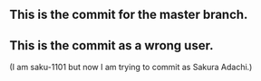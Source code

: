 ## This is the commit for the master branch.

## This is the commit as a wrong user.
(I am saku-1101 but now I am trying to commit as Sakura Adachi.)
